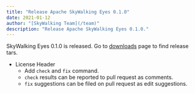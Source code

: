 ```yaml
---
title: "Release Apache SkyWalking Eyes 0.1.0"
date: 2021-01-12
author: "[SkyWalking Team](/team)"
description: "Release Apache SkyWalking Eyes 0.1.0."
---
```


SkyWalking Eyes 0.1.0 is released. Go to [downloads](/downloads) page to find release tars.

- License Header
  - Add `check` and `fix` command.
  - `check` results can be reported to pull request as comments.
  - `fix` suggestions can be filed on pull request as edit suggestions.
